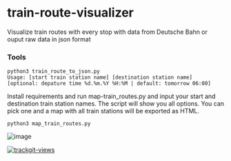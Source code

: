 # train-route-visualizer
Visualize train routes with every stop with data from Deutsche Bahn or ouput raw data in json format

### Tools
```
python3 train_route_to_json.py 
Usage: [start train station name] [destination station name] [optional: depature time %d.%m.%Y %H:%M | default: tomorrow 06:00]
```
Install requirements and run map-train_routes.py and input your start and destination train station names. The script will show you all options. You can pick one and a map with all train stations will be exported as HTML.
```
python3 map_train_routes.py
```
![image](https://user-images.githubusercontent.com/24638508/160465892-0f0277fd-9334-4d96-86f2-a45aedc5d1cd.png)

<a href="https://trackgit.com">
<img src="https://us-central1-trackgit-analytics.cloudfunctions.net/token/ping/l1r2i3lcyf48c87aqpl1" alt="trackgit-views" />
</a>
